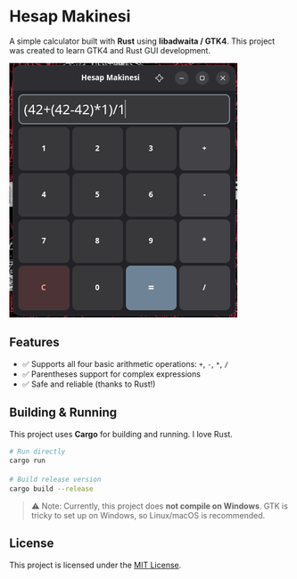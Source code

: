 # Hesap Makinesi

A simple calculator built with **Rust** using **libadwaita / GTK4**. This project was created to learn GTK4 and Rust GUI development.

![screenshot](images/screenshot.png)

## Features

* ✅ Supports all four basic arithmetic operations: `+`, `-`, `*`, `/`
* ✅ Parentheses support for complex expressions
* ✅ Safe and reliable (thanks to Rust!)

## Building & Running

This project uses **Cargo** for building and running. I love Rust.

```bash
# Run directly
cargo run

# Build release version
cargo build --release
```

> ⚠️ Note: Currently, this project does **not compile on Windows**. GTK is tricky to set up on Windows, so Linux/macOS is recommended.

## License

This project is licensed under the [MIT License](LICENSE).
